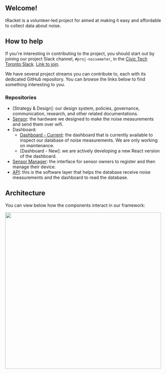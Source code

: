 ## Welcome!

tRacket is a volunteer-led project for aimed at making it easy and affordable to collect data about noise. 

## How to help

If you're interesting in contributing to the project, you should start out by joining our project Slack channel, `#proj-noisemeter`, in the [Civic Tech Toronto Slack](https://civictechto.slack.com/). [Link to join](https://link.civictech.ca/join).

We have several project streams you can contribute to, each with its dedicated GitHub repository. You can browse the links below to find something interesting to you.

### Repositories

- [Strategy & Design]: our design system, policies, governance, communication, research, and other related documentations.
- [Sensor](https://github.com/CivicTechTO/proj-noisemeter-device): the hardware we designed to make the noise measurements and send them over wifi.
- Dashboard:
  - [Dashboard - Current](https://github.com/CivicTechTO/tRacket-dashboard): the dashboard that is currently available to inspect our database of noise measurements. We are only working on maintenance.
  - [Dashboard - New]: we are actively developing a new React version of the dashboard.
- [Sensor Manager](https://github.com/CivicTechTO/tRacket-sensor-manager): the interface for sensor owners to register and then manage their device.
- [API](https://github.com/CivicTechTO/tRacket-api): this is the software layer that helps the database receive noise measurements and the dashboard to read the database.

## Architecture

You can view below how the components interact in our framework:

<img src="https://tracket.info/wp-content/uploads/2024/07/tracket-architecture.png" width="500"/>

